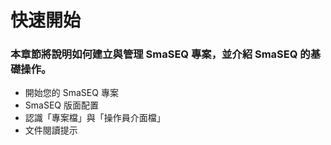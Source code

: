 # 快速開始

### 本章節將說明如何建立與管理 SmaSEQ 專案，並介紹 SmaSEQ 的基礎操作。

* 開始您的 SmaSEQ 專案
* SmaSEQ 版面配置
* 認識「專案檔」與「操作員介面檔」
* 文件閱讀提示

